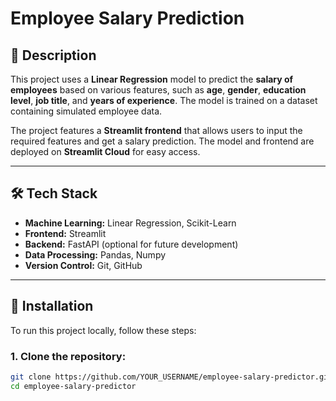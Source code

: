 # Employee Salary Prediction

## 📄 Description

This project uses a **Linear Regression** model to predict the **salary of employees** based on various features, such as **age**, **gender**, **education level**, **job title**, and **years of experience**. The model is trained on a dataset containing simulated employee data.

The project features a **Streamlit frontend** that allows users to input the required features and get a salary prediction. The model and frontend are deployed on **Streamlit Cloud** for easy access.

---

## 🛠️ Tech Stack

- **Machine Learning:** Linear Regression, Scikit-Learn
- **Frontend:** Streamlit
- **Backend:** FastAPI (optional for future development)
- **Data Processing:** Pandas, Numpy
- **Version Control:** Git, GitHub

---

## 🚀 Installation

To run this project locally, follow these steps:

### 1. Clone the repository:

```bash
git clone https://github.com/YOUR_USERNAME/employee-salary-predictor.git
cd employee-salary-predictor

